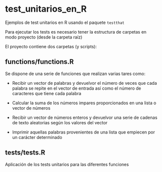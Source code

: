 # test_unitarios_en_R

Ejemplos de test unitarios en R usando el paquete `testthat`

Para ejecutar los tests es necesario tener la estructura de carpetas en modo proyecto (desde la carpeta raíz)

El proyecto contiene dos carpetas (y scripts):

## functions/functions.R

Se dispone de una serie de funciones que realizan varias tares como:

- Recibir un vector de palabras y devuelvor el número de veces que cada palabra se repite en el vector de entrada así como el número de caracteres que tiene cada palabra

- Calcular la suma de los números impares proporcionados en una lista o vector de números

- Recibir un vector de números enteros y devuelvor una serie de cadenas de texto aleatorias según los valores del vector

- Imprimir aquellas palabras provenientes de una lista que empiecen por un carácter determinado


## tests/tests.R

Aplicación de los tests unitarios para las diferentes funciones